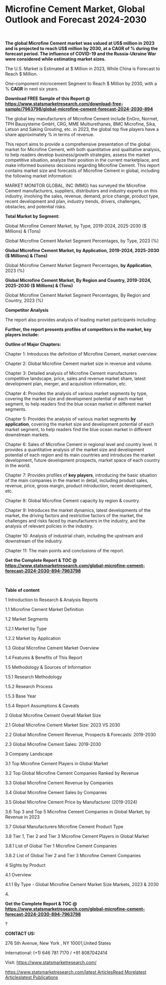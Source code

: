 <h1>Microfine Cement Market, Global Outlook and Forecast 2024-2030</h1><br/><p><strong>The global Microfine Cement market was valued at US$ million in 2023 and is projected to reach US$ million by 2030, at a <strong>CAGR</strong> of % during the forecast period. The influence of COVID-19 and the Russia-Ukraine War were considered while estimating market sizes.</strong></p>
 
 
 
 <p>The U.S. Market is Estimated at $ Million in 2023, While China is Forecast to Reach $ Million.</p>
 
 
 
 <p>One-component microcement Segment to Reach $ Million by 2030, with a % <strong>CAGR</strong> in next six years.</p>
 
 
 
 <p><strong>Download FREE Sample of this Report @ <a href="https://www.statsmarketresearch.com/download-free-sample/7963798/global-microfine-cement-forecast-2024-2030-894">https://www.statsmarketresearch.com/download-free-sample/7963798/global-microfine-cement-forecast-2024-2030-894</a></strong></p>
 
 
 
 <p>The global key manufacturers of Microfine Cement include EnGro, Normet, TPH Bausysteme GmbH, CRG, MME Multiurethanes, BMC Microfine, Sika, Letson and Saking Grouting, etc. in 2023, the global top five players have a share approximately % in terms of revenue.</p>
 
 
 
 <p>This report aims to provide a comprehensive presentation of the global market for Microfine Cement, with both quantitative and qualitative analysis, to help readers develop business/growth strategies, assess the market competitive situation, analyze their position in the current marketplace, and make informed business decisions regarding Microfine Cement. This report contains market size and forecasts of Microfine Cement in global, including the following market information:</p>
 
 
 
 <p>MARKET MONITOR GLOBAL, INC (MMG) has surveyed the Microfine Cement manufacturers, suppliers, distributors and industry experts on this industry, involving the sales, revenue, demand, price change, product type, recent development and plan, industry trends, drivers, challenges, obstacles, and potential risks.</p>
 
 
 
 <p><strong>Total Market by Segment:</strong></p>
 
 
 
 <p>Global Microfine Cement Market, by Type, 2019-2024, 2025-2030 ($ Millions) & (Tons)</p>
 
 
 
 <p>Global Microfine Cement Market Segment Percentages, by Type, 2023 (%)</p>
 
 
 
 <p><strong>Global Microfine Cement Market, <strong>by Application</strong>, 2019-2024, 2025-2030 ($ Millions) & (Tons)</strong></p>
 
 
 
 <p>Global Microfine Cement Market Segment Percentages, <strong>by Application</strong>, 2023 (%)</p>
 
 
 
 <p><strong>Global Microfine Cement Market, By Region and Country, 2019-2024, 2025-2030 ($ Millions) & (Tons)</strong></p>
 
 
 
 <p>Global Microfine Cement Market Segment Percentages, By Region and Country, 2023 (%)</p>
 
 
 
 <p><strong>Competitor Analysis</strong></p>
 
 
 
 <p>The report also provides analysis of leading market participants including:</p>
 
 
 
 <p><strong>Further, the report presents profiles of competitors in the market, <strong>key players</strong> include:</strong></p>
 
 
 
 <p><strong>Outline of Major Chapters:</strong></p>
 
 
 
 <p>Chapter 1: Introduces the definition of Microfine Cement, market overview.</p>
 
 
 
 <p>Chapter 2: Global Microfine Cement market size in revenue and volume.</p>
 
 
 
 <p>Chapter 3: Detailed analysis of Microfine Cement manufacturers competitive landscape, price, sales and revenue market share, latest development plan, merger, and acquisition information, etc.</p>
 
 
 
 <p>Chapter 4: Provides the analysis of various market segments by type, covering the market size and development potential of each market segment, to help readers find the blue ocean market in different market segments.</p>
 
 
 
 <p>Chapter 5: Provides the analysis of various market segments <strong>by application</strong>, covering the market size and development potential of each market segment, to help readers find the blue ocean market in different downstream markets.</p>
 
 
 
 <p>Chapter 6: Sales of Microfine Cement in regional level and country level. It provides a quantitative analysis of the market size and development potential of each region and its main countries and introduces the market development, future development prospects, market space of each country in the world.</p>
 
 
 
 <p>Chapter 7: Provides profiles of <strong>key players</strong>, introducing the basic situation of the main companies in the market in detail, including product sales, revenue, price, gross margin, product introduction, recent development, etc.</p>
 
 
 
 <p>Chapter 8: Global Microfine Cement capacity by region & country.</p>
 
 
 
 <p>Chapter 9: Introduces the market dynamics, latest developments of the market, the driving factors and restrictive factors of the market, the challenges and risks faced by manufacturers in the industry, and the analysis of relevant policies in the industry.</p>
 
 
 
 <p>Chapter 10: Analysis of industrial chain, including the upstream and downstream of the industry.</p>
 
 
 
 <p>Chapter 11: The main points and conclusions of the report.</p>
 
 
 
 <div><b>Get the Complete Report & TOC @ <a href="https://www.statsmarketresearch.com/global-microfine-cement-forecast-2024-2030-894-7963798">https://www.statsmarketresearch.com/global-microfine-cement-forecast-2024-2030-894-7963798</a></b></div>
 
 
 
 <p><br />
 
 <b>Table of content</b></p>
 
 
 
 <p>1 Introduction to Research & Analysis Reports<br />
 
 1.1 Microfine Cement Market Definition<br />
 
 1.2 Market Segments<br />
 
 1.2.1 Market by Type<br />
 
 1.2.2 Market by Application<br />
 
 1.3 Global Microfine Cement Market Overview<br />
 
 1.4 Features & Benefits of This Report<br />
 
 1.5 Methodology & Sources of Information<br />
 
 1.5.1 Research Methodology<br />
 
 1.5.2 Research Process<br />
 
 1.5.3 Base Year<br />
 
 1.5.4 Report Assumptions & Caveats<br />
 
 2 Global Microfine Cement Overall Market Size<br />
 
 2.1 Global Microfine Cement Market Size: 2023 VS 2030<br />
 
 2.2 Global Microfine Cement Revenue, Prospects & Forecasts: 2019-2030<br />
 
 2.3 Global Microfine Cement Sales: 2019-2030<br />
 
 3 Company Landscape<br />
 
 3.1 Top Microfine Cement Players in Global Market<br />
 
 3.2 Top Global Microfine Cement Companies Ranked by Revenue<br />
 
 3.3 Global Microfine Cement Revenue by Companies<br />
 
 3.4 Global Microfine Cement Sales by Companies<br />
 
 3.5 Global Microfine Cement Price by Manufacturer (2019-2024)<br />
 
 3.6 Top 3 and Top 5 Microfine Cement Companies in Global Market, by Revenue in 2023<br />
 
 3.7 Global Manufacturers Microfine Cement Product Type<br />
 
 3.8 Tier 1, Tier 2 and Tier 3 Microfine Cement Players in Global Market<br />
 
 3.8.1 List of Global Tier 1 Microfine Cement Companies<br />
 
 3.8.2 List of Global Tier 2 and Tier 3 Microfine Cement Companies<br />
 
 4 Sights by Product<br />
 
 4.1 Overview<br />
 
 4.1.1 By Type - Global Microfine Cement Market Size Markets, 2023 & 2030<br />
 
 4.</p>
 
 
 
 <div><b>Get the Complete Report & TOC @ <a href="https://www.statsmarketresearch.com/global-microfine-cement-forecast-2024-2030-894-7963798">https://www.statsmarketresearch.com/global-microfine-cement-forecast-2024-2030-894-7963798</a></b></div>
 
 
 
 <p>? </p>
 
 
 
 <p><b>CONTACT US:</b><br />
 
 276 5th Avenue, New York , NY 10001,United States<br />
 
 International: (+1) 646 781 7170 / +91 8087042414<br />
 
 Visit: <a href="https://www.statsmarketresearch.com/">https://www.statsmarketresearch.com/</a><br />
 
 <a href="https://gyeongbokgung.com">https://www.statsmarketresearch.com/</a><a href="https://hallyeomaritime.com">latest Articles</a><a href="https://jingwansa.com">Read More</a><a href="https://nguoiviet.jp/">latest Articles</a><a href="https://www.intelmarketresearch.com/">latest Publications</a></p>
